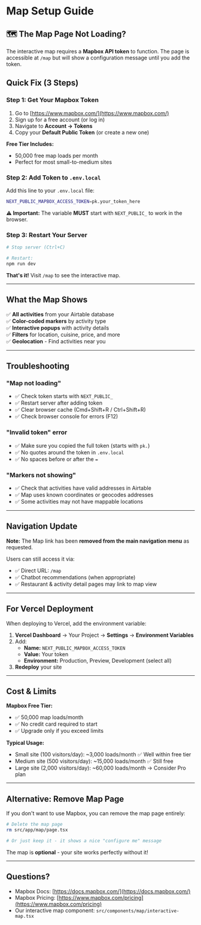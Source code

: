 # Map Setup Guide

## 🗺️ The Map Page Not Loading?

The interactive map requires a **Mapbox API token** to function. The page is accessible at `/map` but will show a configuration message until you add the token.

## Quick Fix (3 Steps)

### Step 1: Get Your Mapbox Token

1. Go to [https://www.mapbox.com/](https://www.mapbox.com/)
2. Sign up for a free account (or log in)
3. Navigate to **Account → Tokens**
4. Copy your **Default Public Token** (or create a new one)

**Free Tier Includes:**
- 50,000 free map loads per month
- Perfect for most small-to-medium sites

### Step 2: Add Token to `.env.local`

Add this line to your `.env.local` file:

```bash
NEXT_PUBLIC_MAPBOX_ACCESS_TOKEN=pk.your_token_here
```

**⚠️ Important:** The variable **MUST** start with `NEXT_PUBLIC_` to work in the browser.

### Step 3: Restart Your Server

```bash
# Stop server (Ctrl+C)

# Restart:
npm run dev
```

**That's it!** Visit `/map` to see the interactive map.

---

## What the Map Shows

✅ **All activities** from your Airtable database  
✅ **Color-coded markers** by activity type  
✅ **Interactive popups** with activity details  
✅ **Filters** for location, cuisine, price, and more  
✅ **Geolocation** - Find activities near you  

---

## Troubleshooting

### "Map not loading"
- ✅ Check token starts with `NEXT_PUBLIC_`
- ✅ Restart server after adding token
- ✅ Clear browser cache (Cmd+Shift+R / Ctrl+Shift+R)
- ✅ Check browser console for errors (F12)

### "Invalid token" error
- ✅ Make sure you copied the full token (starts with `pk.`)
- ✅ No quotes around the token in `.env.local`
- ✅ No spaces before or after the `=`

### "Markers not showing"
- ✅ Check that activities have valid addresses in Airtable
- ✅ Map uses known coordinates or geocodes addresses
- ✅ Some activities may not have mappable locations

---

## Navigation Update

**Note:** The Map link has been **removed from the main navigation menu** as requested. 

Users can still access it via:
- ✅ Direct URL: `/map`
- ✅ Chatbot recommendations (when appropriate)
- ✅ Restaurant & activity detail pages may link to map view

---

## For Vercel Deployment

When deploying to Vercel, add the environment variable:

1. **Vercel Dashboard** → Your Project → **Settings** → **Environment Variables**
2. Add:
   - **Name:** `NEXT_PUBLIC_MAPBOX_ACCESS_TOKEN`
   - **Value:** Your token
   - **Environment:** Production, Preview, Development (select all)
3. **Redeploy** your site

---

## Cost & Limits

**Mapbox Free Tier:**
- ✅ 50,000 map loads/month
- ✅ No credit card required to start
- ✅ Upgrade only if you exceed limits

**Typical Usage:**
- Small site (100 visitors/day): ~3,000 loads/month ✅ Well within free tier
- Medium site (500 visitors/day): ~15,000 loads/month ✅ Still free
- Large site (2,000 visitors/day): ~60,000 loads/month → Consider Pro plan

---

## Alternative: Remove Map Page

If you don't want to use Mapbox, you can remove the map page entirely:

```bash
# Delete the map page
rm src/app/map/page.tsx

# Or just keep it - it shows a nice "configure me" message
```

The map is **optional** - your site works perfectly without it!

---

## Questions?

- Mapbox Docs: [https://docs.mapbox.com/](https://docs.mapbox.com/)
- Mapbox Pricing: [https://www.mapbox.com/pricing](https://www.mapbox.com/pricing)
- Our interactive map component: `src/components/map/interactive-map.tsx`

